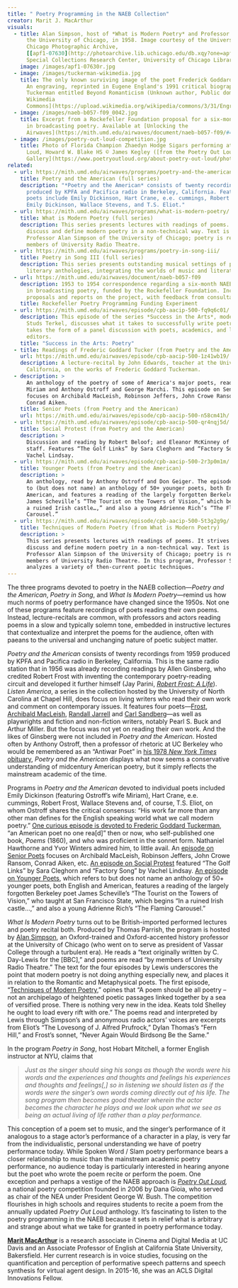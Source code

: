 ```yaml
---
title: " Poetry Programming in the NAEB Collection"
creator: Marit J. MacArthur
visuals:
  - title: Alan Simpson, host of *What is Modern Poetry* and Professor of History at
      the University of Chicago, in 1958. Image courtesy of the University of
      Chicago Photographic Archive,
      [[apf1-07630](http://photoarchive.lib.uchicago.edu/db.xqy?one=apf1-07630.xml)],
      Special Collections Research Center, University of Chicago Library.
    image: /images/apf1-07630r.jpg
  - image: /images/tuckerman-wikimedia.jpg
    title: The only known surviving image of the poet Frederick Goddard Tuckerman.
      An engraving, reprinted in Eugene England's 1991 critical biography of
      Tuckerman entitled Beyond Romanticism (Unknown author, Public domain, [via
      Wikimedia
      Commons](https://upload.wikimedia.org/wikipedia/commons/3/31/Engraving_of_Frederick_Goddard_Tuckerman_from_Eugene_Englands_1991_Beyond_Romanticism.jpg))
  - image: /images/naeb-b057-f09_0042.jpg
    title: Excerpt from a Rockefeller Foundation proposal for a six-month experiment
      in broadcasting poetry. Available at [Unlocking the
      Airwaves](https://mith.umd.edu/airwaves/document/naeb-b057-f09/#42).
  - image: /images/poetry-out-loud-competition.jpg
    title: Photo of Florida Champion Zhaedyn Hodge Sigars performing at Poetry Out
      Loud, Howard W. Blake HS © James Kegley ([from the Poetry Out Loud Photo
      Gallery](https://www.poetryoutloud.org/about-poetry-out-loud/photo-galleries/)).
related:
  - url: https://mith.umd.edu/airwaves/programs/poetry-and-the-american/
    title: Poetry and the American (full series)
    description: "*Poetry and the American* consists of twenty recordings from 1959
      produced by KPFA and Pacifica radio in Berkeley, California. Featured
      poets include Emily Dickinson, Hart Crane, e.e. cummings, Robert Frost,
      Emily Dickinson, Wallace Stevens, and T.S. Eliot."
  - url: https://mith.umd.edu/airwaves/programs/what-is-modern-poetry/
    title: What is Modern Poetry (full series)
    description: This series presents lectures with readings of poems. It strives to
      discuss and define modern poetry in a non-technical way. Text is read by
      Professor Alan Simpson of the University of Chicago; poetry is read by
      members of University Radio Theatre.
  - url: https://mith.umd.edu/airwaves/programs/poetry-in-song-iii/
    title: Poetry in Song III (full series)
    description: This series presents outstanding musical settings of poetry and
      literary anthologies, integrating the worlds of music and literature.
  - url: https://mith.umd.edu/airwaves/document/naeb-b057-f09
    description: 1953 to 1954 correspondence regarding a six-month NAEB experiment
      in broadcasting poetry, funded by the Rockefeller Foundation. Includes
      proposals and reports on the project, with feedback from consultants.
    title: Rockefeller Poetry Programming Funding Experiment
  - url: https://mith.umd.edu/airwaves/episode/cpb-aacip-500-fq9q6c01/
    description: This episode of the series *Success in the Arts*, moderated by
      Studs Terkel, discusses what it takes to successfully write poetry. It
      takes the form of a panel discussion with poets, academics, and literary
      editors.
    title: "Success in the Arts: Poetry"
  - title: Readings of Frederic Goddard Tucker (from Poetry and the American)
    url: https://mith.umd.edu/airwaves/episode/cpb-aacip-500-1z41wb19/
    description: A lecture-recital by John Edwards, teacher at the University of
      California, on the works of Frederic Goddard Tuckerman.
  - description: >
      An anthology of the poetry of some of America's major poets, read by
      Miriam and Anthony Ostroff and George Marchi. This episode on Senior Poets
      focuses on Archibald MacLeish, Robinson Jeffers, John Crowe Ransom, and
      Conrad Aiken.
    title: Senior Poets (from Poetry and the American)
    url: https://mith.umd.edu/airwaves/episode/cpb-aacip-500-n58cm41h/
  - url: https://mith.umd.edu/airwaves/episode/cpb-aacip-500-qr4nqj5d/
    title: Social Protest (from Poetry and the American)
    description: >
      Discussion and reading by Robert Beloof; and Eleanor McKinney of the KPFA
      staff. Features “The Golf Links” by Sara Cleghorn and “Factory Song” by
      Vachel Lindsay.
  - url: https://mith.umd.edu/airwaves/episode/cpb-aacip-500-2r3p0m1m/
    title: Younger Poets (from Poetry and the American)
    description: >
      An anthology, read by Anthony Ostroff and Don Geiger. The episode refers
      to (but does not name) an anthology of 50+ younger poets, both English and
      American, and features a reading of the largely forgotten Berkeley poet
      James Scheville’s “The Tourist on the Towers of Vision,” which begins “In
      a ruined Irish castle…,” and also a young Adrienne Rich’s “The Flaming
      Carousel.”
  - url: https://mith.umd.edu/airwaves/episode/cpb-aacip-500-5t3g2g9g/
    title: Techniques of Modern Poetry (from What is Modern Poetry)
    description: >
      This series presents lectures with readings of poems. It strives to
      discuss and define modern poetry in a non-technical way. Text is read by
      Professor Alan Simpson of the University of Chicago; poetry is read by
      members of University Radio Theatre. In this program, Professor Simpson
      analyzes a variety of then-current poetic techniques.
---
```

The three programs devoted to poetry in the NAEB collection—*Poetry and the American*, *Poetry in Song*, and *What Is Modern Poetry*—remind us how much norms of poetry performance have changed since the 1950s. Not one of these programs feature recordings of poets reading their own poems. Instead, lecture-recitals are common, with professors and actors reading poems in a slow and typically solemn tone, embedded in instructive lectures that contextualize and interpret the poems for the audience, often with paeans to the universal and unchanging nature of poetic subject matter.

*Poetry and the American* consists of twenty recordings from 1959 produced by KPFA and Pacifica radio in Berkeley, California. This is the same radio station that in 1956 was already recording readings by Allen Ginsberg, who credited Robert Frost with inventing the contemporary poetry-reading circuit and developed it further himself (Jay Parini, *[Robert Frost: A Life](https://us.macmillan.com/books/9780805063417)*).  *Listen America*, a series in the collection hosted by the University of North Carolina at Chapel Hill, does focus on living writers who read their own work and comment on contemporary issues. It features four poets—[Frost](https://mith.umd.edu/airwaves/episode/cpb-aacip-500-5q4rp63g/), [Archibald MacLeish](https://mith.umd.edu/airwaves/episode/cpb-aacip-500-2r3p0m2v/), [Randall Jarrell](https://mith.umd.edu/airwaves/episode/cpb-aacip-500-m03xxp4d/) and [Carl Sandberg](https://mith.umd.edu/airwaves/episode/cpb-aacip-500-k649td1h/)—as well as playwrights and fiction and non-fiction writers, notably Pearl S. Buck and Arthur Miller. But the focus was not yet on reading their own work. And the likes of Ginsberg were not included in *Poetry and the American*. Hosted often by Anthony Ostroff, then a professor of rhetoric at UC Berkeley who would be remembered as an “Antiwar Poet” in [his 1978 *New York Times* obituary](https://www.nytimes.com/1978/04/13/archives/anthony-ostroff-54-antiwar-poet-reversed-order-of-careers.html), *Poetry and the American* displays what now seems a conservative understanding of midcentury American poetry, but it simply reflects the mainstream academic of the time.

Programs in *Poetry and the American* devoted to individual poets included Emily Dickinson (featuring Ostroff’s wife Miriam), Hart Crane, e.e. cummings, Robert Frost, Wallace Stevens and, of course, T.S. Eliot, on whom Ostroff shares the critical consensus: “His work far more than any other man defines for the English speaking world what we call modern poetry.” [One curious episode is devoted to Frederic Goddard Tuckerman](https://mith.umd.edu/airwaves/episode/cpb-aacip-500-1z41wb19/), “an American poet no one rea\[d]” then or now, who self-published one book, *Poems* (1860), and who was proficient in the sonnet form. Nathaniel Hawthorne and Yvor Winters admired him, to little avail. An [episode on Senior Poets](https://mith.umd.edu/airwaves/episode/cpb-aacip-500-n58cm41h/) focuses on Archibald MacLeish, Robinson Jeffers, John Crowe Ransom, Conrad Aiken, etc. [An episode on Social Protest](https://mith.umd.edu/airwaves/episode/cpb-aacip-500-qr4nqj5d/) featured “The Golf Links” by Sara Cleghorn and “Factory Song” by Vachel Lindsay. [An episode on Younger Poets](https://mith.umd.edu/airwaves/episode/cpb-aacip-500-2r3p0m1m/), which refers to but does not name an anthology of 50+ younger poets, both English and American, features a reading of the largely forgotten Berkeley poet James Scheville’s “The Tourist on the Towers of Vision,” who taught at San Francisco State, which begins “In a ruined Irish castle…,” and also a young Adrienne Rich’s “The Flaming Carousel.”

*What Is Modern Poetry* turns out to be British-imported performed lectures and poetry recital both. Produced by Thomas Parrish, the program is hosted by [Alan Simpson](https://www.nytimes.com/1998/05/08/nyregion/alan-simpson-85-president-of-vassar-in-transition-dies.html), an Oxford-trained and Oxford-accented history professor at the University of Chicago (who went on to serve as president of Vassar College through a turbulent era). He reads a “text originally written by C. Day-Lewis for the \[BBC],” and poems are read “by members of University Radio Theatre.” The text for the four episodes by Lewis underscores the point that modern poetry is not doing anything especially new, and places it in relation to the Romantic and Metaphysical poets. The first episode, “[Techniques of Modern Poetry](https://mith.umd.edu/airwaves/episode/cpb-aacip-500-5t3g2g9g/),” opines that “A poem should be all poetry – not an archipelago of heightened poetic passages linked together by a sea of versified prose. There is nothing very new in the idea. Keats told Shelley he ought to load every rift with ore.” The poems read and interpreted by Lewis through Simpson’s and anonymous radio actors’ voices are excerpts from Eliot’s “The Lovesong of J. Alfred Prufrock,” Dylan Thomas’s “Fern Hill,” and Frost’s sonnet, “Never Again Would Birdsong Be the Same.”

In the program *Poetry in Song*, host Hobart Mitchell, a former English instructor at NYU, claims that

> *Just as the singer should sing his songs as though the words were his words and the experiences and thoughts and feelings his experiences and thoughts and feelings\[,] so in listening we should listen as if the words were the singer’s own words coming directly out of his life. The song program then becomes good theater wherein the actor becomes the character he plays and we look upon what we see as being an actual living of life rather than a play performance.*

This conception of a poem set to music, and the singer’s performance of it analogous to a stage actor’s performance of a character in a play, is very far from the individualistic, personal understanding we have of poetry performance today. While Spoken Word / Slam poetry performance bears a closer relationship to music than the mainstream academic poetry performance, no audience today is particularly interested in hearing anyone but the poet who wrote the poem recite or perform the poem. One exception and perhaps a vestige of the NAEB approach is *[Poetry Out Loud](https://www.poetryoutloud.org/),* a national poetry competition founded in 2006 by Dana Gioia, who served as chair of the NEA under President George W. Bush. The competition flourishes in high schools and requires students to recite a poem from the annually updated *Poetry Out Loud* anthology. It’s fascinating to listen to the poetry programming in the NAEB because it sets in relief what is arbitrary and strange about what we take for granted in poetry performance today.

**[Marit MacArthur](https://arts.ucdavis.edu/research/marit-j-macarthur)** is a research associate in Cinema and Digital Media at UC Davis and an Associate Professor of English at California State University, Bakersfield. Her current research is in voice studies, focusing on the quantification and perception of performative speech patterns and speech synthesis for virtual agent design. In 2015-16, she was an ACLS Digital Innovations Fellow.